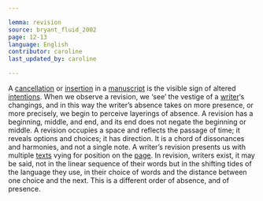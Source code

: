 ```yaml
---

lemma: revision
source: bryant_fluid_2002
page: 12-13
language: English
contributor: caroline
last_updated_by: caroline

---
```


A [cancellation](deletion.html) or [insertion](addition.html) in a [manuscript](manuscript.html) is the visible sign of altered [intentions](intention.html). When we observe a revision, we ‘see’ the vestige of a [writer](author.html)‘s changings, and in this way the writer’s absence takes on more presence, or more precisely, we begin to perceive layerings of absence. A revision has a beginning, middle, and end, and its end does not negate the beginning or middle. A revision occupies a space and reflects the passage of time; it reveals options and choices; it has direction. It is a chord of dissonances and harmonies, and not a single note. A writer’s revision presents us with multiple [texts](text.html) vying for position on the [page](page.html). In revision, writers exist, it may be said, not in the linear sequence of their words but in the shifting tides of the language they use, in their choice of words and the distance between one choice and the next. This is a different order of absence, and of presence.

